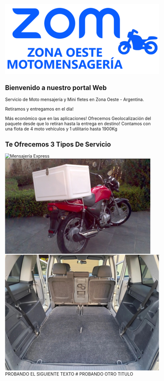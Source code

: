 <!DOCTYPE html>
<html lang="en">
<head>
    <meta charset="UTF-8">
    <meta name="viewport" content="width=device-width, initial-scale=1.0">
    <title>ZONA OESTE MENSAJERÍA</title> <!-- Título del sitio web -->
</head>
<body>
    <img src="Zoom-Logo.png" alt="Logo de Zona Oeste Mensajería">
    <h2 class="centrar-texto">Bienvenido a nuestro portal Web</h2>
</body>
</html>
Servicio de Moto mensajería
y Mini fletes en Zona Oeste - Argentina.

Retiramos y entregamos en el día!

Más económico que en las aplicaciones!
Ofrecemos Geolocalización del paquete desde que lo retiran hasta la entrega en destino!
Contamos con una flota de 4 moto vehículos y 1 utilitario hasta 1900Kg

<body>
<h2 class="centrar-texto">Te Ofrecemos 3 Tipos De Servicio</h2>
    <img src="Mensajeria En el día.jpg" alt="Mensajería Express"> <img src="Moto con Caja.jpg" alt="Mensajería Clásica">  <img src="Carga Zafira.jpg.jpg" alt="Utilitario">
</body>
PROBANDO EL SIGUIENTE TEXTO
# PROBANDO OTRO TITULO
